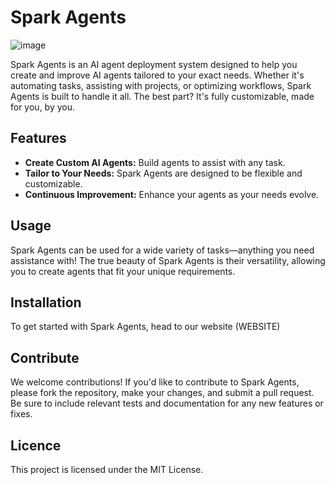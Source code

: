 # Spark Agents
![image](https://github.com/user-attachments/assets/e36b5141-67fd-4437-a6c8-31f8a25527e2)


Spark Agents is an AI agent deployment system designed to help you create and improve AI agents tailored to your exact needs. Whether it's automating tasks, assisting with projects, or optimizing workflows, Spark Agents is built to handle it all. The best part? It's fully customizable, made for you, by you.

## Features
- **Create Custom AI Agents:** Build agents to assist with any task.
- **Tailor to Your Needs:** Spark Agents are designed to be flexible and customizable.
- **Continuous Improvement:** Enhance your agents as your needs evolve.

## Usage
Spark Agents can be used for a wide variety of tasks—anything you need assistance with! The true beauty of Spark Agents is their versatility, allowing you to create agents that fit your unique requirements.

## Installation
To get started with Spark Agents, head to our website (WEBSITE)

## Contribute
We welcome contributions! If you'd like to contribute to Spark Agents, please fork the repository, make your changes, and submit a pull request. Be sure to include relevant tests and documentation for any new features or fixes.

## Licence
This project is licensed under the MIT License.

